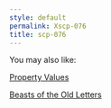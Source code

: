 ```yaml
---
style: default
permalink: Xscp-076
title: scp-076
---
```

You may also like:

[Property Values](http://scp-wiki.net/property-values)

[Beasts of the Old Letters](http://scp-wiki.net/beasts-of-the-old-letters)
